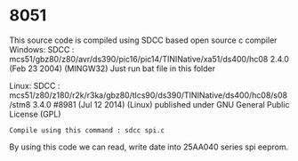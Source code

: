 # 8051
This source code is compiled using SDCC based open source c compiler 
Windows:
	SDCC : mcs51/gbz80/z80/avr/ds390/pic16/pic14/TININative/xa51/ds400/hc08 2.4.0 (Feb 23 2004) (MINGW32)
	Just run bat file in this folder

Linux:
	SDCC : mcs51/z80/z180/r2k/r3ka/gbz80/tlcs90/ds390/TININative/ds400/hc08/s08/stm8 3.4.0 #8981 (Jul 12 2014) (Linux)
	published under GNU General Public License (GPL)

	Compile using this command : sdcc spi.c

	
By using this code we can read, write date into 25AA040 series spi eeprom.

